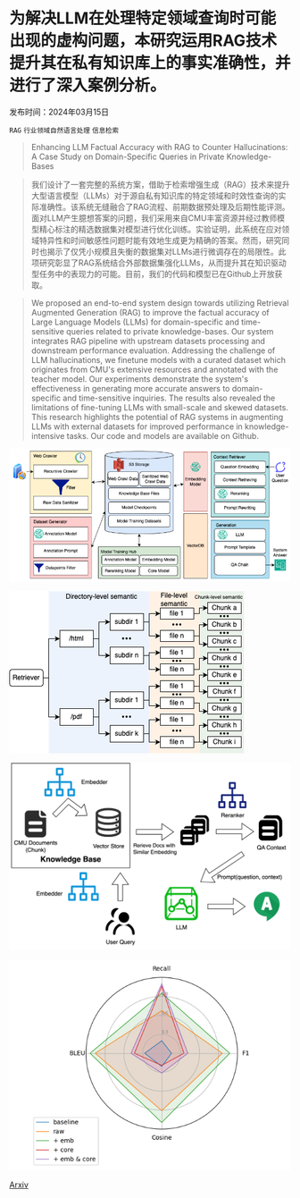 # 为解决LLM在处理特定领域查询时可能出现的虚构问题，本研究运用RAG技术提升其在私有知识库上的事实准确性，并进行了深入案例分析。

发布时间：2024年03月15日

`RAG` `行业领域自然语言处理` `信息检索`

> Enhancing LLM Factual Accuracy with RAG to Counter Hallucinations: A Case Study on Domain-Specific Queries in Private Knowledge-Bases

> 我们设计了一套完整的系统方案，借助于检索增强生成（RAG）技术来提升大型语言模型（LLMs）对于源自私有知识库的特定领域和时效性查询的实际准确性。该系统无缝融合了RAG流程、前期数据预处理及后期性能评测。面对LLM产生臆想答案的问题，我们采用来自CMU丰富资源并经过教师模型精心标注的精选数据集对模型进行优化训练。实验证明，此系统在应对领域特异性和时间敏感性问题时能有效地生成更为精确的答案。然而，研究同时也揭示了仅凭小规模且失衡的数据集对LLMs进行微调存在的局限性。此项研究彰显了RAG系统结合外部数据集强化LLMs，从而提升其在知识驱动型任务中的表现力的可能。目前，我们的代码和模型已在Github上开放获取。

> We proposed an end-to-end system design towards utilizing Retrieval Augmented Generation (RAG) to improve the factual accuracy of Large Language Models (LLMs) for domain-specific and time-sensitive queries related to private knowledge-bases. Our system integrates RAG pipeline with upstream datasets processing and downstream performance evaluation. Addressing the challenge of LLM hallucinations, we finetune models with a curated dataset which originates from CMU's extensive resources and annotated with the teacher model. Our experiments demonstrate the system's effectiveness in generating more accurate answers to domain-specific and time-sensitive inquiries. The results also revealed the limitations of fine-tuning LLMs with small-scale and skewed datasets. This research highlights the potential of RAG systems in augmenting LLMs with external datasets for improved performance in knowledge-intensive tasks. Our code and models are available on Github.

![为解决LLM在处理特定领域查询时可能出现的虚构问题，本研究运用RAG技术提升其在私有知识库上的事实准确性，并进行了深入案例分析。](../../../paper_images/2403.10446/RAG-System-Design.png)

![为解决LLM在处理特定领域查询时可能出现的虚构问题，本研究运用RAG技术提升其在私有知识库上的事实准确性，并进行了深入案例分析。](../../../paper_images/2403.10446/RAG-FS-hierarchy.png)

![为解决LLM在处理特定领域查询时可能出现的虚构问题，本研究运用RAG技术提升其在私有知识库上的事实准确性，并进行了深入案例分析。](../../../paper_images/2403.10446/rag_pipeline.png)

![为解决LLM在处理特定领域查询时可能出现的虚构问题，本研究运用RAG技术提升其在私有知识库上的事实准确性，并进行了深入案例分析。](../../../paper_images/2403.10446/radar_plot.png)

[Arxiv](https://arxiv.org/abs/2403.10446)